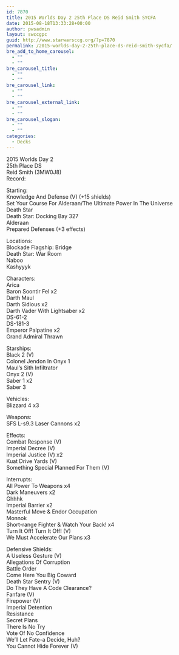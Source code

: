 ```yaml
---
id: 7870
title: 2015 Worlds Day 2 25th Place DS Reid Smith SYCFA
date: 2015-08-18T13:33:28+00:00
author: pwsadmin
layout: swccgpc
guid: http://www.starwarsccg.org/?p=7870
permalink: /2015-worlds-day-2-25th-place-ds-reid-smith-sycfa/
bre_add_to_home_carousel:
  - ""
  - ""
bre_carousel_title:
  - ""
  - ""
bre_carousel_link:
  - ""
  - ""
bre_carousel_external_link:
  - ""
  - ""
bre_carousel_slogan:
  - ""
  - ""
categories:
  - Decks
---
```

2015 Worlds Day 2  
25th Place DS  
Reid Smith (3MW0J8)  
Record:

Starting:  
Knowledge And Defense (V) (+15 shields)  
Set Your Course For Alderaan/The Ultimate Power In The Universe  
Death Star  
Death Star: Docking Bay 327  
Alderaan  
Prepared Defenses (+3 effects)

Locations:  
Blockade Flagship: Bridge  
Death Star: War Room  
Naboo  
Kashyyyk

Characters:  
Arica  
Baron Soontir Fel x2  
Darth Maul  
Darth Sidious x2  
Darth Vader With Lightsaber x2  
DS-61-2  
DS-181-3  
Emperor Palpatine x2  
Grand Admiral Thrawn

Starships:  
Black 2 (V)  
Colonel Jendon In Onyx 1  
Maul&#8217;s Sith Infiltrator  
Onyx 2 (V)  
Saber 1 x2  
Saber 3

Vehicles:  
Blizzard 4 x3

Weapons:  
SFS L-s9.3 Laser Cannons x2

Effects:  
Combat Response (V)  
Imperial Decree (V)  
Imperial Justice (V) x2  
Kuat Drive Yards (V)  
Something Special Planned For Them (V)

Interrupts:  
All Power To Weapons x4  
Dark Maneuvers x2  
Ghhhk  
Imperial Barrier x2  
Masterful Move & Endor Occupation  
Monnok  
Short-range Fighter & Watch Your Back! x4  
Turn It Off! Turn It Off! (V)  
We Must Accelerate Our Plans x3

Defensive Shields:  
A Useless Gesture (V)  
Allegations Of Corruption  
Battle Order  
Come Here You Big Coward  
Death Star Sentry (V)  
Do They Have A Code Clearance?  
Fanfare (V)  
Firepower (V)  
Imperial Detention  
Resistance  
Secret Plans  
There Is No Try  
Vote Of No Confidence  
We&#8217;ll Let Fate-a Decide, Huh?  
You Cannot Hide Forever (V)